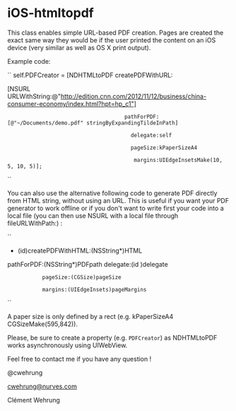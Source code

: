 iOS-htmltopdf
=============

This class enables simple URL-based PDF creation. Pages are created the exact same way they would be if the user printed the content on an iOS device (very similar as well as OS X print output).

Example code:

`` 
self.PDFCreator = [NDHTMLtoPDF createPDFWithURL:

[NSURL URLWithString:@"http://edition.cnn.com/2012/11/12/business/china-consumer-economy/index.html?hpt=hp_c1"]

                                         pathForPDF:[@"~/Documents/demo.pdf" stringByExpandingTildeInPath]
                                         
                                           delegate:self
                                           
                                           pageSize:kPaperSizeA4
                                           
                                            margins:UIEdgeInsetsMake(10, 5, 10, 5)];
``

You can also use the alternative following code to generate PDF directly from HTML string, without using an URL. This is useful if you want your PDF generator to work offline or if you don't want to write first your code into a local file (you can then use NSURL with a local file through fileURLWithPath:) :

``
+ (id)createPDFWithHTML:(NSString*)HTML 

pathForPDF:(NSString*)PDFpath delegate:(id <NDHTMLtoPDFDelegate>)delegate

               pageSize:(CGSize)pageSize
               
               margins:(UIEdgeInsets)pageMargins
``

A paper size is only defined by a rect (e.g. kPaperSizeA4 CGSizeMake(595,842)).

Please, be sure to create a property (e.g. `PDFCreator`) as NDHTMLtoPDF works asynchronously using UIWebView.

Feel free to contact me if you have any question !

@cwehrung

cwehrung@nurves.com

Clément Wehrung
